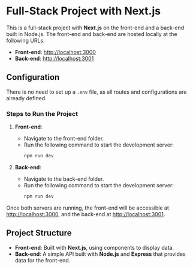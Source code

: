 # Full-Stack Project with Next.js

This is a full-stack project with **Next.js** on the front-end and a back-end built in Node.js. The front-end and back-end are hosted locally at the following URLs:

- **Front-end**: [http://localhost:3000](http://localhost:3000)
- **Back-end**: [http://localhost:3001](http://localhost:3001)

## Configuration

There is no need to set up a `.env` file, as all routes and configurations are already defined.

### Steps to Run the Project

1. **Front-end**:
   - Navigate to the front-end folder.
   - Run the following command to start the development server:
     ```bash
     npm run dev
     ```

2. **Back-end**:
   - Navigate to the back-end folder.
   - Run the following command to start the development server:
     ```bash
     npm run dev
     ```

Once both servers are running, the front-end will be accessible at [http://localhost:3000](http://localhost:3000), and the back-end at [http://localhost:3001](http://localhost:3001).

## Project Structure

- **Front-end**: Built with **Next.js**, using components to display data.
- **Back-end**: A simple API built with **Node.js** and **Express** that provides data for the front-end.
